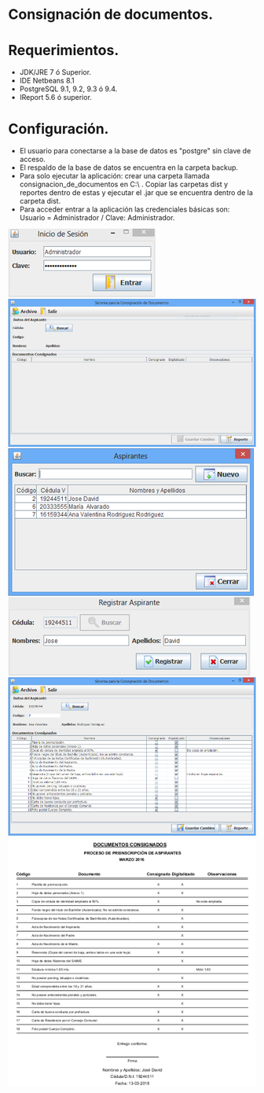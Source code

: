 # Consignación de documentos.
# Requerimientos.

- JDK/JRE 7 ó Superior.
- IDE Netbeans 8.1
- PostgreSQL 9.1, 9.2, 9.3 ó 9.4.
- IReport 5.6 ó superior.

# Configuración.

- El usuario para conectarse a la base de datos es "postgre" sin clave de acceso.
- El respaldo de la base de datos se encuentra en la carpeta backup.
- Para solo ejecutar la aplicación: crear una carpeta llamada consignacion_de_documentos en C:\ . Copiar las carpetas dist y reportes dentro de estas y ejecutar el .jar que se encuentra dentro de la carpeta dist.
- Para acceder entrar a la aplicación las credenciales básicas son: Usuario = Administrador / Clave: Administrador.

![ScreenShot](https://github.com/ingrichardavid/JAVA/blob/master/consignacion_de_documentos/imagenes_de_ejemplos/1.PNG)
![ScreenShot](https://github.com/ingrichardavid/JAVA/blob/master/consignacion_de_documentos/imagenes_de_ejemplos/2.PNG)
![ScreenShot](https://github.com/ingrichardavid/JAVA/blob/master/consignacion_de_documentos/imagenes_de_ejemplos/3.PNG)
![ScreenShot](https://github.com/ingrichardavid/JAVA/blob/master/consignacion_de_documentos/imagenes_de_ejemplos/4.PNG)
![ScreenShot](https://github.com/ingrichardavid/JAVA/blob/master/consignacion_de_documentos/imagenes_de_ejemplos/5.PNG)
![ScreenShot](https://github.com/ingrichardavid/JAVA/blob/master/consignacion_de_documentos/imagenes_de_ejemplos/6.PNG)
